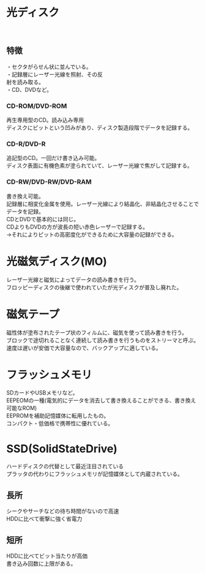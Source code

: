 <h1>光ディスク</h1><br>
<h2>特徴</h2>
・セクタがらせん状に並んでいる。<br>
・記録層にレーザー光線を照射、その反<br>射を読み取る。<br>
・CD、DVDなど。<br>
<h3>CD-ROM/DVD-ROM</h3>
再生専用型のCD。読み込み専用<br>
ディスクにピットという凹みがあり、ディスク製造段階でデータを記録する。<br>
<h3>CD-R/DVD-R</h3>
追記型のCD。一回だけ書き込み可能。<br>
ディスク表面に有機色素が塗られていて、レーザー光線で焦がして記録する。<br>
<h3>CD-RW/DVD-RW/DVD-RAM</h3>
書き換え可能。<br>
記録層に相変化金属を使用。レーザー光線により結晶化、非結晶化させることでデータを記録。<br>
CDとDVDで基本的には同じ。<br>
CDよりもDVDの方が波長の短い赤色レーザーで記録する。<br>
→それによりピットの高密度化ができるために大容量の記録ができる。<br>
<h1>光磁気ディスク(MO)</h1>
レーザー光線と磁気によってデータの読み書きを行う。<br>
フロッピーディスクの後継で使われていたが光ディスクが普及し廃れた。
<h1>磁気テープ</h1>
磁性体が塗布されたテープ状のフィルムに、磁気を使って読み書きを行う。<br>
ブロックで途切れることなく連続して読み書きを行うものをストリーマと呼ぶ。<br>
速度は遅いが安価で大容量なので、バックアップに適している。
<h1>フラッシュメモリ</h1>
SDカードやUSBメモリなど。<br>
EEPEOMの一種(電気的にデータを消去して書き換えることができる、書き換え可能なROM)<br>
EEPROMを補助記憶媒体に転用したもの。<br>
コンパクト・低価格で携帯性に優れている。<br>
<h1>SSD(SolidStateDrive)</h1>
ハードディスクの代替として最近注目されている<br>
プラッタの代わりにフラッシュメモリが記憶媒体として内蔵されている。<br>
<h2>長所</h2>
シークやサーチなどの待ち時間がないので高速<br>
HDDに比べて衝撃に強く省電力<br>
<h2>短所</h2>
HDDに比べてビット当たりが高価<br>
書き込み回数に上限がある。<br>

